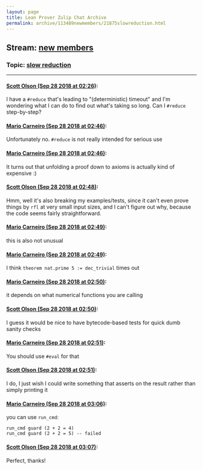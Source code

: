 ```yaml
---
layout: page
title: Lean Prover Zulip Chat Archive 
permalink: archive/113489newmembers/21875slowreduction.html
---
```


## Stream: [new members](index.html)
### Topic: [slow reduction](21875slowreduction.html)

---

#### [Scott Olson (Sep 28 2018 at 02:26)](https://leanprover.zulipchat.com/#narrow/stream/113489-new%20members/topic/slow%20reduction/near/134782780):
I have a `#reduce` that's leading to "(deterministic) timeout" and I'm wondering what I can do to find out what's taking so long. Can I `#reduce` step-by-step?

#### [Mario Carneiro (Sep 28 2018 at 02:46)](https://leanprover.zulipchat.com/#narrow/stream/113489-new%20members/topic/slow%20reduction/near/134783570):
Unfortunately no. `#reduce` is not really intended for serious use

#### [Mario Carneiro (Sep 28 2018 at 02:46)](https://leanprover.zulipchat.com/#narrow/stream/113489-new%20members/topic/slow%20reduction/near/134783577):
It turns out that unfolding a proof down to axioms is actually kind of expensive :)

#### [Scott Olson (Sep 28 2018 at 02:48)](https://leanprover.zulipchat.com/#narrow/stream/113489-new%20members/topic/slow%20reduction/near/134783646):
Hmm, well it's also breaking my examples/tests, since it can't even prove things by `rfl` at very small input sizes, and I can't figure out why, because the code seems fairly straightforward.

#### [Mario Carneiro (Sep 28 2018 at 02:49)](https://leanprover.zulipchat.com/#narrow/stream/113489-new%20members/topic/slow%20reduction/near/134783655):
this is also not unusual

#### [Mario Carneiro (Sep 28 2018 at 02:49)](https://leanprover.zulipchat.com/#narrow/stream/113489-new%20members/topic/slow%20reduction/near/134783660):
I think `theorem nat.prime 5 := dec_trivial` times out

#### [Mario Carneiro (Sep 28 2018 at 02:50)](https://leanprover.zulipchat.com/#narrow/stream/113489-new%20members/topic/slow%20reduction/near/134783706):
it depends on what numerical functions you are calling

#### [Scott Olson (Sep 28 2018 at 02:50)](https://leanprover.zulipchat.com/#narrow/stream/113489-new%20members/topic/slow%20reduction/near/134783720):
I guess it would be nice to have bytecode-based tests for quick dumb sanity checks

#### [Mario Carneiro (Sep 28 2018 at 02:51)](https://leanprover.zulipchat.com/#narrow/stream/113489-new%20members/topic/slow%20reduction/near/134783731):
You should use `#eval` for that

#### [Scott Olson (Sep 28 2018 at 02:51)](https://leanprover.zulipchat.com/#narrow/stream/113489-new%20members/topic/slow%20reduction/near/134783741):
I do, I just wish I could write something that asserts on the result rather than simply printing it

#### [Mario Carneiro (Sep 28 2018 at 03:06)](https://leanprover.zulipchat.com/#narrow/stream/113489-new%20members/topic/slow%20reduction/near/134784254):
you can use `run_cmd`: 
```
run_cmd guard (2 + 2 = 4)
run_cmd guard (2 + 2 = 5) -- failed
```

#### [Scott Olson (Sep 28 2018 at 03:07)](https://leanprover.zulipchat.com/#narrow/stream/113489-new%20members/topic/slow%20reduction/near/134784267):
Perfect, thanks!

